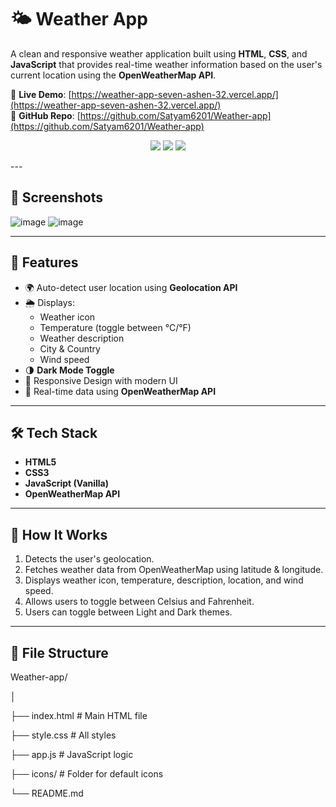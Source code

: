 # 🌤️ Weather App

A clean and responsive weather application built using **HTML**, **CSS**, and **JavaScript** that provides real-time weather information based on the user's current location using the **OpenWeatherMap API**.

🔗 **Live Demo**: [https://weather-app-seven-ashen-32.vercel.app/](https://weather-app-seven-ashen-32.vercel.app/)  
📂 **GitHub Repo**: [https://github.com/Satyam6201/Weather-app](https://github.com/Satyam6201/Weather-app)

<p align="center">
  <a href="https://weather-app-seven-ashen-32.vercel.app/" target="_blank"><img src="https://img.shields.io/badge/🔴 Live-Demo-green?style=for-the-badge" /></a>
  <a href="https://github.com/Satyam6201/Simon-Says-Game" target="_blank"><img src="https://img.shields.io/badge/💻 Source-Code-blue?style=for-the-badge" /></a>
  <a href="https://www.linkedin.com/in/satyam-kumar-mishra-9bb980291/" target="_blank"><img src="https://img.shields.io/badge/📇 Connect-LinkedIn-0A66C2?style=for-the-badge&logo=linkedin" /></a>
</p>
---

## 📸 Screenshots

![image](https://github.com/user-attachments/assets/710a9618-e99d-4439-bf00-983d28726018)
![image](https://github.com/user-attachments/assets/c33a8ff3-4161-432b-9409-0fdbbee350f7)

---

## 🚀 Features

- 🌍 Auto-detect user location using **Geolocation API**
- 🌦️ Displays:
  - Weather icon
  - Temperature (toggle between °C/°F)
  - Weather description
  - City & Country
  - Wind speed
- 🌗 **Dark Mode Toggle**
- 📱 Responsive Design with modern UI
- 📡 Real-time data using **OpenWeatherMap API**

---

## 🛠️ Tech Stack

- **HTML5**
- **CSS3**
- **JavaScript (Vanilla)**
- **OpenWeatherMap API**

---

## 🧠 How It Works

1. Detects the user's geolocation.
2. Fetches weather data from OpenWeatherMap using latitude & longitude.
3. Displays weather icon, temperature, description, location, and wind speed.
4. Allows users to toggle between Celsius and Fahrenheit.
5. Users can toggle between Light and Dark themes.

---

## 📂 File Structure

Weather-app/

│

├── index.html # Main HTML file

├── style.css # All styles

├── app.js # JavaScript logic

├── icons/ # Folder for default icons

└── README.md
